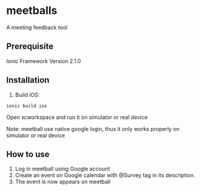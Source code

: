 # meetballs
A meeting feedback tool

Prerequisite
------------------
Ionic Framework Version 2.1.0


Installation
------------------
1. Build iOS:
```
ionic build ios
```
Open xcworkspace and run it on simulator or real device

Note: meetball use native google login, thus it only works properly on simulator or real device


How to use
------------------
1. Log in meetball using Google account
2. Create an event on Google calendar with @Survey tag in its description.
3. The event is now appears on meetball